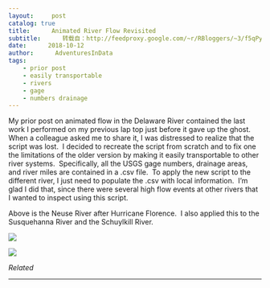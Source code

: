 ```yaml
---
layout:     post
catalog: true
title:      Animated River Flow Revisited
subtitle:      转载自：http://feedproxy.google.com/~r/RBloggers/~3/f5qPyAcKALc/
date:      2018-10-12
author:      AdventuresInData
tags:
    - prior post
    - easily transportable
    - rivers
    - gage
    - numbers drainage
---
```






My prior post on animated flow in the Delaware River contained the last work I performed on my previous lap top just before it gave up the ghost.  When a colleague asked me to share it, I was distressed to realize that the script was lost.  I decided to recreate the script from scratch and to fix one the limitations of the older version by making it easily transportable to other river systems.  Specifically, all the USGS gage numbers, drainage areas, and river miles are contained in a .csv file.  To apply the new script to the different river, I just need to populate the .csv with local information.  I’m glad I did that, since there were several high flow events at other rivers that I wanted to inspect using this script.


Above is the Neuse River after Hurricane Florence.  I also applied this to the Susquehanna River and the Schuylkill River.

![](https://i2.wp.com/1.bp.blogspot.com/-JtwZvcAdmfQ/W8EG-bD5exI/AAAAAAAACeU/VBleAO6dIyIayxoIsLM1BhGvVWyMxspUwCLcBGAs/s320/NewFloodAnimation_Susquehanna.gif?resize=450%2C600&ssl=1)





![](https://i2.wp.com/3.bp.blogspot.com/-lOMQG3EuSuc/W8B5LAjl7GI/AAAAAAAACeM/QCifKhunPRgOsVcsgRTvdUvheY5L6dADACLcBGAs/s320/NewFloodAnimation.gif?resize=450%2C600&ssl=1)






*Related*








---
